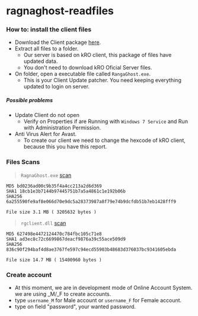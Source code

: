 # ragnaghost-readfiles

### How to: install the client files

- Download the Client package [here](http://patch.ragnaghost.com:8797/client/RagnaGhost-Client-v1_0.rar "RagnaGhost Client v1.0").
- Extract all files to a folder.
  - Our server is based on kRO client, this package of files have updated data.
  - You don't need to download kRO Oficial Server files.
- On folder, open a executable file called `RangaGhost.exe`.
  - This is your Client Update patcher. You need keeping everything updated to login on server.

##### Possible problems

- Update Client do not open
  - Verify on Properties if are Running with `Windows 7 Service` and Run with Administration Permission.
- Anti Virus Alert for Avast.
  - To create our client we need to change the hexcode of kRO client, because this you have this report.
  


### Files Scans

> `RagnaGhost.exe` [scan](https://virustotal.com/en/file/6a255590fe9af8e066d70e9dc5a28373987a8f79e74b9dcfdb51b7eb1428fff9/analysis/1494666161/)
```
MD5 bd0236ad00c9b35f4a4cc213a2d6d369
SHA1 18cb1e3b7144b97445751b7a5a4861c1e192b06b
SHA256 6a255590fe9af8e066d70e9dc5a28373987a8f79e74b9dcfdb51b7eb1428fff9 

File size 3.1 MB ( 3205632 bytes ) 
```

> `rgclient.dll` [scan](https://virustotal.com/en/file/836c90f294baf4d8ae3767fe597c94ecd55903b48683d376037bc9341605ebda/analysis/1494666482/)
```
MD5 627498e4472124470c784fbc105c71e8
SHA1 ad3ec8c72c6699867deacf9876a39c55ace509d9
SHA256 836c90f294baf4d8ae3767fe597c94ecd55903b48683d376037bc9341605ebda 

File size 14.7 MB ( 15400960 bytes )
```

### Create account

- At this moment, we are in development mode of Online Account System. we are using _M/_F to create accounts.
 - type `username_M` for Male account or `username_F` for Female account.
 - type on field "password", your wanted password.
 
